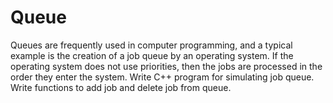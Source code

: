 # Queue
Queues are frequently used in computer programming, and a typical example is the creation of a job queue by an operating system.  If the operating system does not use priorities, then the jobs are processed in the order they enter the system.  Write C++ program for simulating job queue. Write functions to add job and delete job from queue.
